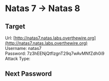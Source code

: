 # Natas 7 -> Natas 8


## Target
Url: [http://natas7.natas.labs.overthewire.org](http://natas7.natas.labs.overthewire.org) <br/>
Username: natas7 <br/>
Password: 7z3hEENjQtflzgnT29q7wAvMNfZdh0i9 <br/>
Attack Type: <br/>


## Next Password

